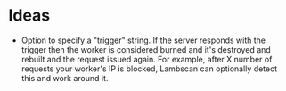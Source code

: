 # Ideas

- Option to specify a "trigger" string. If the server responds with the trigger then the worker is considered burned and it's destroyed and rebuilt and the request issued again. For example, after X number of requests your worker's IP is blocked, Lambscan can optionally detect this and work around it.


